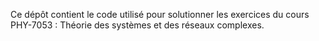 Ce dépôt contient le code utilisé pour solutionner les exercices du cours PHY-7053 : Théorie des systèmes et des réseaux complexes.
